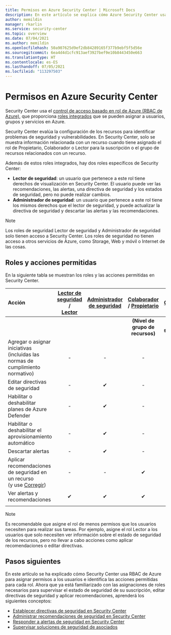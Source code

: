 ```yaml
---
title: Permisos en Azure Security Center | Microsoft Docs
description: En este artículo se explica cómo Azure Security Center usa el control de acceso basado en roles para asignar permisos a los usuarios e identifica las acciones permitidas para cada rol.
author: memildin
manager: rkarlin
ms.service: security-center
ms.topic: overview
ms.date: 07/04/2021
ms.author: memildin
ms.openlocfilehash: 50a907625d9ef2db84289165f377b9ebf5f5d56e
ms.sourcegitcommit: 6ea4d4d1cfc913aef3927bef9e10b8443450e663
ms.translationtype: HT
ms.contentlocale: es-ES
ms.lasthandoff: 07/05/2021
ms.locfileid: "113297503"
---
```

# <a name="permissions-in-azure-security-center"></a>Permisos en Azure Security Center

Security Center usa el [control de acceso basado en rol de Azure (RBAC de Azure)](../role-based-access-control/role-assignments-portal.md), que proporciona [roles integrados](../role-based-access-control/built-in-roles.md) que se pueden asignar a usuarios, grupos y servicios en Azure.

Security Center evalúa la configuración de los recursos para identificar problemas de seguridad y vulnerabilidades. En Security Center, solo se muestra información relacionada con un recurso cuando tiene asignado el rol de Propietario, Colaborador o Lector para la suscripción o el grupo de recursos relacionados con un recurso.

Además de estos roles integrados, hay dos roles específicos de Security Center:

* **Lector de seguridad**: un usuario que pertenece a este rol tiene derechos de visualización en Security Center. El usuario puede ver las recomendaciones, las alertas, una directiva de seguridad y los estados de seguridad, pero no puede realizar cambios.
* **Administrador de seguridad**: un usuario que pertenece a este rol tiene los mismos derechos que el lector de seguridad, y puede actualizar la directiva de seguridad y descartar las alertas y las recomendaciones.

> [!NOTE]
> Los roles de seguridad Lector de seguridad y Administrador de seguridad solo tienen acceso a Security Center. Los roles de seguridad no tienen acceso a otros servicios de Azure, como Storage, Web y móvil o Internet de las cosas.

## <a name="roles-and-allowed-actions"></a>Roles y acciones permitidas

En la siguiente tabla se muestran los roles y las acciones permitidas en Security Center.

| **Acción**                                                                                                                      | [Lector de seguridad](../role-based-access-control/built-in-roles.md#security-reader) / <br> [Lector](../role-based-access-control/built-in-roles.md#reader) | [Administrador de seguridad](../role-based-access-control/built-in-roles.md#security-admin) | [Colaborador](../role-based-access-control/built-in-roles.md#contributor) / [Propietario](../role-based-access-control/built-in-roles.md#owner)| [Colaborador](../role-based-access-control/built-in-roles.md#contributor)| [Propietario](../role-based-access-control/built-in-roles.md#owner)|
|:----------------------------------------------------------------------------------------------------------------------------|:-----------------------------:|:--------------:|:------------------------------------------------------:|:------------------------:|:------------------:|
||||**(Nivel de grupo de recursos)**|**(Nivel de suscripción)**|**(Nivel de suscripción)**|
| Agregar o asignar iniciativas (incluidas las normas de cumplimiento normativo)                                                         | -                             | -              | -                                                      | -                        | ✔                 |
| Editar directivas de seguridad                                                                                                        | -                             | ✔             | -                                                      | -                        | ✔                 |
| Habilitar o deshabilitar planes de Azure Defender                                                                                             | -                             | ✔             | -                                                      | -                        | ✔                 |
| Habilitar o deshabilitar el aprovisionamiento automático                                                                                          | -                             | ✔             | -                                                      | ✔                       | ✔                  |
| Descartar alertas                                                                                                              | -                             | ✔             | -                                                      | ✔                       | ✔                  |
| Aplicar recomendaciones de seguridad en un recurso</br> (y use [Corregir](security-center-remediate-recommendations.md#fix-button)) | -                             | -              | ✔                                                     | ✔                        | ✔                 |
| Ver alertas y recomendaciones                                                                                             | ✔                            | ✔              | ✔                                                     | ✔                        | ✔                 |
||||||

> [!NOTE]
> Es recomendable que asigne el rol de menos permisos que los usuarios necesiten para realizar sus tareas. Por ejemplo, asigne el rol Lector a los usuarios que solo necesiten ver información sobre el estado de seguridad de los recursos, pero no llevar a cabo acciones como aplicar recomendaciones o editar directivas.

## <a name="next-steps"></a>Pasos siguientes
En este artículo se ha explicado cómo Security Center usa RBAC de Azure para asignar permisos a los usuarios e identifica las acciones permitidas para cada rol. Ahora que ya está familiarizado con las asignaciones de roles necesarios para supervisar el estado de seguridad de su suscripción, editar directivas de seguridad y aplicar recomendaciones, aprenderá los siguientes conceptos:

- [Establecer directivas de seguridad en Security Center](tutorial-security-policy.md)
- [Administrar recomendaciones de seguridad en Security Center](security-center-recommendations.md)
- [Responder a alertas de seguridad en Security Center](security-center-managing-and-responding-alerts.md)
- [Supervisar soluciones de seguridad de asociados](./security-center-partner-integration.md)